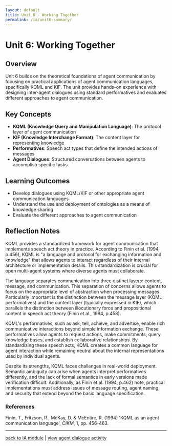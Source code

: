 ```yaml
---
layout: default
title: Unit 6 - Working Together
permalink: /ia/unit6-summary/
---
```


# Unit 6: Working Together

## Overview

Unit 6 builds on the theoretical foundations of agent communication by focusing on practical applications of agent communication languages, specifically KQML and KIF. The unit provides hands-on experience with designing inter-agent dialogues using standard performatives and evaluates different approaches to agent communication.

## Key Concepts

- **KQML (Knowledge Query and Manipulation Language)**: The protocol layer of agent communication
- **KIF (Knowledge Interchange Format)**: The content layer for representing knowledge
- **Performatives**: Speech act types that define the intended actions of messages
- **Agent Dialogues**: Structured conversations between agents to accomplish specific tasks

## Learning Outcomes

- Develop dialogues using KQML/KIF or other appropriate agent communication languages
- Understand the use and deployment of ontologies as a means of knowledge sharing
- Evaluate the different approaches to agent communication

## Reflection Notes

KQML provides a standardized framework for agent communication that implements speech act theory in practice. According to Finin et al. (1994, p.456), KQML is "a language and protocol for exchanging information and knowledge" that allows agents to interact regardless of their internal architecture or implementation details. This standardization is crucial for open multi-agent systems where diverse agents must collaborate.

The language separates communication into three distinct layers: content, message, and communication. This separation of concerns allows agents to focus on the appropriate level of abstraction when processing messages. Particularly important is the distinction between the message layer (KQML performatives) and the content layer (typically expressed in KIF), which parallels the distinction between illocutionary force and propositional content in speech act theory (Finin et al., 1994, p.458).

KQML's performatives, such as ask, tell, achieve, and advertise, enable rich communicative interactions beyond simple information exchange. These performatives allow agents to request actions, make commitments, query knowledge bases, and establish collaborative relationships. By standardizing these speech acts, KQML creates a common language for agent interaction while remaining neutral about the internal representations used by individual agents.

Despite its strengths, KQML faces challenges in real-world deployment. Semantic ambiguity can arise when agents interpret performatives differently, and the lack of formal semantics in early versions made verification difficult. Additionally, as Finin et al. (1994, p.462) note, practical implementations must address issues of message routing, agent naming, and security that extend beyond the basic language specification.

### References

Finin, T., Fritzson, R., McKay, D. & McEntire, R. (1994) 'KQML as an agent communication language', _CIKM_, 1, pp. 456-463.

---

[back to IA module](../../ia/) | [view agent dialogue activity](../../ia/agent-dialogues/)
